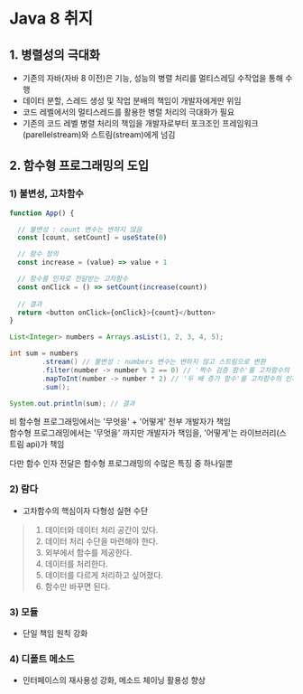 # Java 8 취지

## 1. 병렬성의 극대화
- 기존의 자바(자바 8 이전)은 기능, 성능의 병렬 처리를 멀티스레딩 수작업을 통해 수행
- 데이터 분할, 스레드 생성 및 작업 분배의 책임이 개발자에게만 위임
- 코드 레벨에서의 멀티스레드를 활용한 병렬 처리의 극대화가 필요
- 기존의 코드 레벨 병렬 처리의 책임을 개발자로부터 포크조인 프레임워크(parellelstream)와 스트림(stream)에게 넘김

## 2. 함수형 프로그래밍의 도입

### 1) 불변성, 고차함수

```js
function App() {

  // 불변성 : count 변수는 변하지 않음
  const [count, setCount] = useState(0)

  // 함수 정의
  const increase = (value) => value + 1

  // 함수를 인자로 전달받는 고차함수
  const onClick = () => setCount(increase(count))
  
  // 결과
  return <button onClick={onClick}>{count}</button>
}
```
```java
List<Integer> numbers = Arrays.asList(1, 2, 3, 4, 5);

int sum = numbers
        .stream() // 불변성 : numbers 변수는 변하지 않고 스트림으로 변환
        .filter(number -> number % 2 == 0) // '짝수 검증 함수'를 고차함수의 인자로 전달
        .mapToInt(number -> number * 2) // '두 배 증가 함수'를 고차함수의 인자로 전달
        .sum();

System.out.println(sum); // 결과
```

비 함수형 프로그래밍에서는 '무엇을' + '어떻게' 전부 개발자가 책임\
함수형 프로그래밍에서는 '무엇을' 까지만 개발자가 책임을, '어떻게'는 라이브러리(스트림 api)가 책임

다만 함수 인자 전달은 함수형 프로그래밍의 수많은 특징 중 하나일뿐

### 2) 람다
- 고차함수의 핵심이자 다형성 실현 수단

>1. 데이터와 데이터 처리 공간이 있다.
>2. 데이터 처리 수단을 마련해야 한다.
>3. 외부에서 함수를 제공한다.
>4. 데이터를 처리한다.
>5. 데이터를 다르게 처리하고 싶어졌다.
>6. 함수만 바꾸면 된다.

### 3) 모듈
- 단일 책임 원칙 강화

### 4) 디폴트 메소드
- 인터페이스의 재사용성 강화, 메소드 체이닝 활용성 향상
